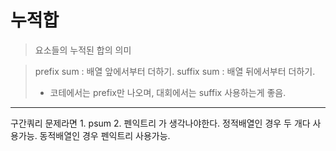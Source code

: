 # 누적합
> 요소들의 누적된 합의 의미

> prefix sum : 배열 앞에서부터 더하기.
> suffix sum : 배열 뒤에서부터 더하기.
>  - 코테에서는 prefix만 나오며, 대회에서는 suffix 사용하는게 좋음.

***
구간쿼리 문제라면 1. psum  2. 펜익트리 가 생각나야한다.
정적배열인 경우 두 개다 사용가능.
동적배열인 경우 펜익트리 사용가능.
